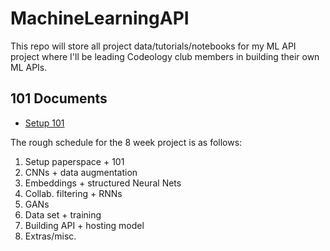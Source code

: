 # MachineLearningAPI
This repo will store all project data/tutorials/notebooks for my ML API project where I'll be leading Codeology club members in building their own ML APIs.

## 101 Documents
* [Setup 101](doc/Setup101.md)

The rough schedule for the 8 week project is as follows: 
1. Setup paperspace + 101
2. CNNs + data augmentation
3. Embeddings + structured Neural Nets
4. Collab. filtering + RNNs
5. GANs
6. Data set + training
7. Building API + hosting model
8. Extras/misc.
